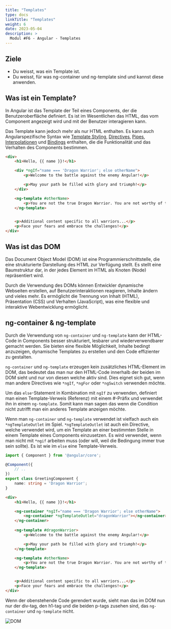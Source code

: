 ```yaml
---
title: "Templates"
type: docs
linkTitle: "Templates"
weight: 6
date: 2023-05-04
description: >
  Modul #F6 - Angular - Templates
---
```

## Ziele
* Du weisst, was ein Template ist.
* Du weisst, für was ng-container und ng-template sind und kannst diese anwenden.

## Was ist ein Template?
In Angular ist das Template der Teil eines Components, der die Benutzeroberfläche definiert. Es ist im Wesentlichen das HTML, das vom Component angezeigt wird und mit der Benutzer interagieren kann.

Das Template kann jedoch mehr als nur HTML enthalten. Es kann auch Angularspezifische Syntax wie 
[Template Styling](../02_5_angular_stylesheet#template-styling), [Directives](../02_7_angular_directives), [Pipes](../03_2_angular_pipes), 
[Interpolationen](../03_1_angular_data_binding#interpolation) und [Bindings](../03_1_angular_data_binding) enthalten, die die Funktionalität und das Verhalten des Components bestimmen.

```html
<div>
    <h1>Hello, {{ name }}!</h1>

    <div *ngIf="name === 'Dragon Warrior'; else otherName">
        <p>Welcome to the battle against the enemy Angular!</p>

        <p>May your path be filled with glory and triumph!</p>
    </div>

    <ng-template #otherName>
        <p>You are not the true Dragon Warrior. You are not worthy of this battle.</p>
    </ng-template>


    <p>Additional content specific to all warriors...</p>
    <p>Face your fears and embrace the challenges!</p>
</div>
```

## Was ist das DOM
Das Document Object Model (DOM) ist eine Programmierschnittstelle, die eine strukturierte Darstellung des HTML zur Verfügung stellt. Es stellt eine Baumstruktur dar, in der jedes Element im HTML als Knoten (Node) repräsentiert wird.

Durch die Verwendung des DOMs können Entwickler dynamische Webseiten erstellen, auf Benutzerinteraktionen reagieren, Inhalte ändern und vieles mehr. Es ermöglicht die Trennung von Inhalt (HTML), Präsentation (CSS) und Verhalten (JavaScript), was eine flexible und interaktive Webentwicklung ermöglicht.


## ng-container &  ng-template
Durch die Verwendung von `ng-container` und `ng-template` kann der HTML-Code in Components besser strukturiert, lesbarer und wiederverwendbarer gemacht werden. Sie bieten eine flexible Möglichkeit, Inhalte bedingt anzuzeigen, dynamische Templates zu erstellen und den Code effizienter zu gestalten.

`ng-container` und `ng-template` erzeugen kein zusätzliches HTML-Element im DOM, das bedeutet das man nur den HTML-Code innerhalb der beiden im DOM sieht und nur von diesen welche aktiv sind.
Dies eignet sich gut, wenn man andere Directives wie `*ngIf`, `*ngFor` oder `*ngSwitch` verwenden möchte.

Um das `else`-Statement in Kombination mit `ngIf` zu verwenden, definiert man einen Template-Verweis (Referenz) mit einem #-Präfix und verwendet ihn in einem `ng-template`. Somit kann man sagen das wenn die Condition nicht zutrifft man ein anderes Template anzeigen möchte.

Wenn man `ng-container` und `ng-template` verwendet ist vielfach auch ein `*ngTemplateOutlet` im Spiel. `*ngTemplateOutlet` ist auch ein Directive, welche verwendet wird, um ein Template an einer bestimmten Stelle in einem Template eines Components einzusetzen. Es wird verwendet, wenn man nicht mit `*ngif` arbeiten muss (oder will, weil die Bedingung immer true sein sollte). Es ist wie im `else` eine Template-Verweis.


```typescript
import { Component } from '@angular/core';

@Component({
    // ..
})
export class GreetingComponent {
    name: string = 'Dragon Warrior';
}
```
```html
<div>
    <h1>Hello, {{ name }}!</h1>

    <ng-container *ngIf="name === 'Dragon Warrior'; else otherName">
        <ng-container *ngTemplateOutlet="dragonWarrior"></ng-container>
    </ng-container>
    
    <ng-template #dragonWarrior>
        <p>Welcome to the battle against the enemy Angular!</p>

        <p>May your path be filled with glory and triumph!</p>
    </ng-template>

    <ng-template #otherName>
        <p>You are not the true Dragon Warrior. You are not worthy of this battle.</p>
    </ng-template>


    <p>Additional content specific to all warriors...</p>
    <p>Face your fears and embrace the challenges!</p>
</div>
```
Wenn der obenstehende Code gerendert wurde, sieht man das im DOM nun nur der div-tag, den h1-tag und die beiden p-tags zusehen sind, das `ng-container` und `ng-template` nicht.

![DOM](../images/template-dom.png) 
